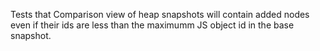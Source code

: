 Tests that Comparison view of heap snapshots will contain added nodes even if their ids are less than the maximumm JS object id in the base snapshot.
